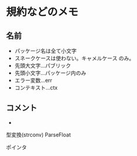 # 規約などのメモ

## 名前
 - パッケージ名は全て小文字
 - スネークケースは使わない。キャメルケース のみ。
 - 先頭大文字...パブリック
 - 先頭小文字...パッケージ内のみ
 - エラー変数...err
 - コンテキスト...ctx

## コメント
 - 
 型変換(strconv)
 ParseFloat

 ポインタ